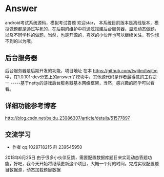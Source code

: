 # Answer
android考试系统源码，模拟考试答题
欢迎star，
本系统目前版本是离线版本，模拟做题都是通过写死的，在后期的维护中将通过搭建后台服务器，显现动态做题，以及不同学科的做题，当然，也是开源的，喜欢的小伙伴也可以继续关注，有你想不到的以为哦。
## 后台服务器
后台服务器是后期开发的功能，项目地址 在本 https://github.com/twjitm/twjitm 中，在1.0.101-dev分支上的answer子模块中，其他源代码是作者最得意的工程之一 -----基于netty的游戏后台服务器基本网络框架，当然，感兴趣的同学可以看看。
## 详细功能参考博客
http://blog.csdn.net/baidu_23086307/article/details/51577897
## 交流学习
- 作者 qq 1029718215 群 239545950

2018年6月25日
由于很多小伙伴反馈，需要配置数据库题目来实现动态答题功能，好吧，我今天开始将继续更新这个项目，大概一个月的时间，完成实现配置题目数据源，动态加载题目数据
